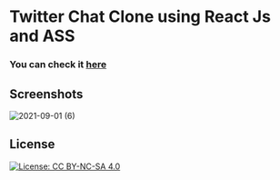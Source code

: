 # Twitter Chat Clone using React Js and ASS

### You can check it [here](https://twitterchat45.web.app/)

## Screenshots
![2021-09-01 (6)](https://user-images.githubusercontent.com/58887202/131723566-36488eb0-8197-468b-bbe5-99aa7450848d.png)


## License
[![License: CC BY-NC-SA 4.0](https://licensebuttons.net/l/by-nc-sa/4.0/80x15.png)](https://creativecommons.org/licenses/by-nc-sa/4.0/)
